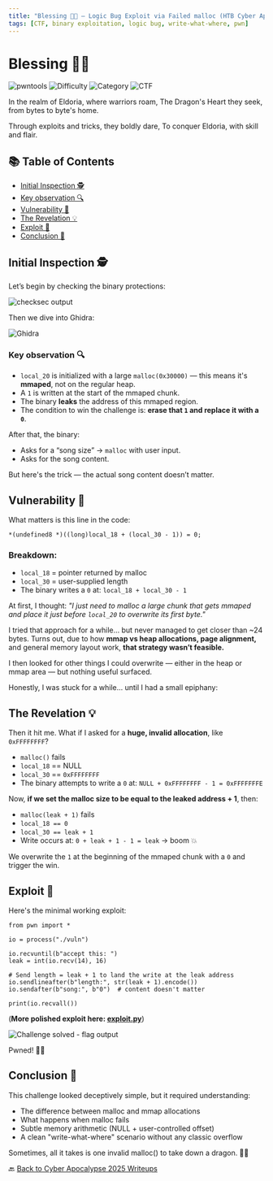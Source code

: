 ```yaml
---
title: "Blessing 🙏✨ – Logic Bug Exploit via Failed malloc (HTB Cyber Apocalypse 2025)"
tags: [CTF, binary exploitation, logic bug, write-what-where, pwn]
---
```


# Blessing 🙏✨

![pwntools](https://img.shields.io/badge/pwntools-✔️-brightgreen)
![Difficulty](https://img.shields.io/badge/difficulty-Easy-blue)
![Category](https://img.shields.io/badge/category-Pwn-orange)
![CTF](https://img.shields.io/badge/Event-HTB%20Cyber%20Apocalypse%202025-purple)

In the realm of Eldoria, where warriors roam, The Dragon's Heart they seek, from bytes to byte's home.  

Through exploits and tricks, they boldly dare, To conquer Eldoria, with skill and flair.

## 📚 Table of Contents

- [Initial Inspection 🕵️](#initial-inspection-%EF%B8%8F)
- [Key observation 🔍](#key-observation-)
- [Vulnerability 🧠](#vulnerability-)
- [The Revelation 💡](#the-revelation-)
- [Exploit 🎯](#exploit-)
- [Conclusion 🧠](#conclusion-)

## Initial Inspection 🕵️ 

Let’s begin by checking the binary protections:

![checksec output](https://github.com/user-attachments/assets/7fb9eb67-543f-458d-a06c-f1bfeb03eaf8)

Then we dive into Ghidra:

![Ghidra](https://github.com/user-attachments/assets/d88da6e0-f317-4df6-a742-15fe72d10433)

### Key observation 🔍 

- `local_20` is initialized with a large `malloc(0x30000)` — this means it's **mmaped**, not on the regular heap.
- A `1` is written at the start of the mmaped chunk.
- The binary **leaks** the address of this mmaped region.
- The condition to win the challenge is: **erase that `1` and replace it with a `0`**.

After that, the binary:
- Asks for a “song size” → `malloc` with user input.
- Asks for the song content.

But here's the trick — the actual song content doesn’t matter.

## Vulnerability 🧠 

What matters is this line in the code:

```
*(undefined8 *)((long)local_18 + (local_30 - 1)) = 0;
```
### Breakdown:
    
- `local_18` = pointer returned by malloc
- `local_30` = user-supplied length
- The binary writes a `0` at: `local_18 + local_30 - 1`

At first, I thought: *"I just need to malloc a large chunk that gets mmaped and place it just before `local_20` to overwrite its first byte."*

I tried that approach for a while… but never managed to get closer than ~24 bytes. Turns out, due to how **mmap vs heap allocations, page alignment,** and general memory layout work, **that strategy wasn’t feasible.**

I then looked for other things I could overwrite — either in the heap or mmap area — but nothing useful surfaced.

Honestly, I was stuck for a while... until I had a small epiphany:

## The Revelation 💡 

Then it hit me. What if I asked for a **huge, invalid allocation**, like `0xFFFFFFFF`?

- `malloc()` fails
- `local_18` == NULL
- `local_30` == `0xFFFFFFFF`
- The binary attempts to write a `0` at: `NULL + 0xFFFFFFFF - 1 = 0xFFFFFFFE`

Now, **if we set the malloc size to be equal to the leaked address + 1**, then:

- `malloc(leak + 1)` fails
- `local_18 == 0`
- `local_30 == leak + 1`
- Write occurs at: `0 + leak + 1 - 1 = leak` → boom 💥

We overwrite the `1` at the beginning of the mmaped chunk with a `0` and trigger the win.

## Exploit 🎯

Here's the minimal working exploit:

```
from pwn import *

io = process("./vuln")

io.recvuntil(b"accept this: ")
leak = int(io.recv(14), 16)

# Send length = leak + 1 to land the write at the leak address
io.sendlineafter(b"length:", str(leak + 1).encode())
io.sendafter(b"song:", b"0")  # content doesn't matter

print(io.recvall())
```
(**More polished exploit here: [exploit.py](https://github.com/notagain-pwn/hackthebox/blob/main/CTF/Cyber%20Apocalypse%202025/pwn/Blessing/exploit.py)**)

![Challenge solved - flag output](https://github.com/user-attachments/assets/6f37ba71-2977-45fe-b51f-01f7aee406d3)

Pwned! 🙏✨

## Conclusion 🧠

This challenge looked deceptively simple, but it required understanding:

- The difference between malloc and mmap allocations
- What happens when malloc fails
- Subtle memory arithmetic (NULL + user-controlled offset)
- A clean "write-what-where" scenario without any classic overflow

Sometimes, all it takes is one invalid malloc() to take down a dragon. 🐉✨

🔙 [Back to Cyber Apocalypse 2025 Writeups](../../)
